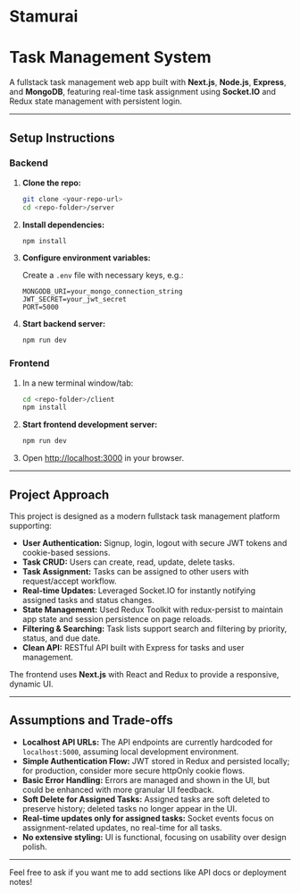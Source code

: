 # Stamurai

# Task Management System

A fullstack task management web app built with **Next.js**, **Node.js**, **Express**, and **MongoDB**, featuring real-time task assignment using **Socket.IO** and Redux state management with persistent login.

---

## Setup Instructions

### Backend

1. **Clone the repo:**

   ```bash
   git clone <your-repo-url>
   cd <repo-folder>/server
   ```

2. **Install dependencies:**

   ```bash
   npm install
   ```

3. **Configure environment variables:**

   Create a `.env` file with necessary keys, e.g.:

   ```
   MONGODB_URI=your_mongo_connection_string
   JWT_SECRET=your_jwt_secret
   PORT=5000
   ```

4. **Start backend server:**

   ```bash
   npm run dev
   ```

### Frontend

1. In a new terminal window/tab:

   ```bash
   cd <repo-folder>/client
   npm install
   ```

2. **Start frontend development server:**

   ```bash
   npm run dev
   ```

3. Open [http://localhost:3000](http://localhost:3000) in your browser.

---

## Project Approach

This project is designed as a modern fullstack task management platform supporting:

* **User Authentication:** Signup, login, logout with secure JWT tokens and cookie-based sessions.
* **Task CRUD:** Users can create, read, update, delete tasks.
* **Task Assignment:** Tasks can be assigned to other users with request/accept workflow.
* **Real-time Updates:** Leveraged Socket.IO for instantly notifying assigned tasks and status changes.
* **State Management:** Used Redux Toolkit with redux-persist to maintain app state and session persistence on page reloads.
* **Filtering & Searching:** Task lists support search and filtering by priority, status, and due date.
* **Clean API:** RESTful API built with Express for tasks and user management.

The frontend uses **Next.js** with React and Redux to provide a responsive, dynamic UI.

---

## Assumptions and Trade-offs

* **Localhost API URLs:** The API endpoints are currently hardcoded for `localhost:5000`, assuming local development environment.
* **Simple Authentication Flow:** JWT stored in Redux and persisted locally; for production, consider more secure httpOnly cookie flows.
* **Basic Error Handling:** Errors are managed and shown in the UI, but could be enhanced with more granular UI feedback.
* **Soft Delete for Assigned Tasks:** Assigned tasks are soft deleted to preserve history; deleted tasks no longer appear in the UI.
* **Real-time updates only for assigned tasks:** Socket events focus on assignment-related updates, no real-time for all tasks.
* **No extensive styling:** UI is functional, focusing on usability over design polish.

---

Feel free to ask if you want me to add sections like API docs or deployment notes!
